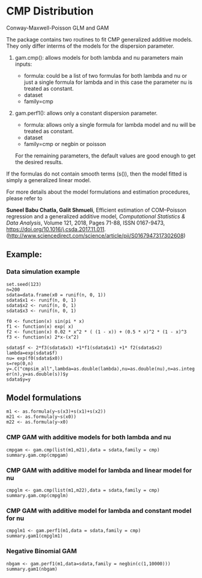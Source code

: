 # CMP Distribution
Conway-Maxwell-Poisson GLM and GAM

The package contains two routines to fit CMP generalized additive models. They only differ interms of the models for the dispersion parameter. 

1.  gam.cmp(): allows models for both lambda and nu parameters
    main inputs: 
    - formula: could be a list of two formulas for both lambda and nu or just a single formula for lambda and in this case
    the parameter nu is treated as constant.
    - dataset
    - family=cmp
    
2.  gam.perf1(): allows only a constant dispersion parameter.
    - formula: allows only a single formula for lambda model and nu will be treated as constant.
    - dataset
    - family=cmp or negbin or poisson
    
    For the remaining parameters, the default values are good enough to get the desired results.
    
If the formulas do not contain smooth terms (s()), then the model fitted is simply a generalized linear model.

For more details about the model formulations and estimation procedures, please refer to 

**Suneel Babu Chatla, Galit Shmueli**, Efficient estimation of COM–Poisson regression and a generalized additive model,
*Computational Statistics & Data Analysis*, Volume 121, 2018, Pages 71-88, ISSN 0167-9473, https://doi.org/10.1016/j.csda.2017.11.011.
(http://www.sciencedirect.com/science/article/pii/S0167947317302608)

## Example:

###  Data simulation example
  `set.seed(123)`\
  `n=200`\
  `sdata=data.frame(x0 = runif(n, 0, 1))`\
  `sdata$x1 <- runif(n, 0, 1)`\
  `sdata$x2 <- runif(n, 0, 1)`\
  `sdata$x3 <- runif(n, 0, 1)`
 
  `f0 <- function(x) sin(pi * x)`\
  `f1 <- function(x) exp( x)`\
  `f2 <- function(x) 0.02 * x^2 * ( (1 - x)) + (0.5 * x)^2 * (1 - x)^3`\
  `f3 <- function(x) 2*x-(x^2)`

  `sdata$f <- 2*f3(sdata$x3) +1*f1(sdata$x1) +1* f2(sdata$x2)`\
  `lambda=exp(sdata$f)`\
  `nu= exp(f0(sdata$x0))`\
  `s=rep(0,n)`\
  `y=.C("cmpsim_all",lambda=as.double(lambda),nu=as.double(nu),n=as.integer(n),y=as.double(s))$y`\
  `sdata$y=y`

## Model formulations
`m1 <- as.formula(y~s(x3)+s(x1)+s(x2))`\
`m21 <- as.formula(y~s(x0))`\
`m22 <- as.formula(y~x0)`

  ### CMP GAM with additive models for both lambda and nu
  `cmpgam <- gam.cmp(list(m1,m21),data = sdata,family = cmp)`\
  `summary.gam.cmp(cmpgam)`
  
  
  ### CMP GAM with additive model for lambda and linear model for nu
  `cmpglm <- gam.cmp(list(m1,m22),data = sdata,family = cmp)`\
  `summary.gam.cmp(cmpglm)`
  
  
  ### CMP GAM with additive model for lambda and constant model for nu
  `cmpglm1 <- gam.perf1(m1,data = sdata,family = cmp)`\
  `summary.gam1(cmpglm1)`
  
  ###  Negative Binomial GAM
  `nbgam <- gam.perf1(m1,data=sdata,family = negbin(c(1,10000)))`\
  `summary.gam1(nbgam)`
